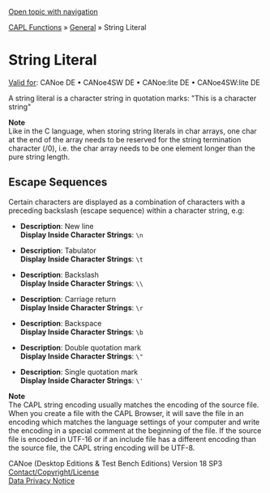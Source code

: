 [Open topic with navigation](../../../../CANoeDEFamily.htm#Topics/CAPLFunctions/Other/CAPLfunctionsStringLiteral.md)

[CAPL Functions](../CAPLfunctions.md) » [General](CAPLGeneralStartPage.md) » String Literal

# String Literal

[Valid for](../../Shared/FeatureAvailability.md): CANoe DE • CANoe4SW DE • CANoe:lite DE • CANoe4SW:lite DE

A string literal is a character string in quotation marks: "This is a character string"

**Note**  
Like in the C language, when storing string literals in char arrays, one char at the end of the array needs to be reserved for the string termination character (/0), i.e. the char array needs to be one element longer than the pure string length.

## Escape Sequences

Certain characters are displayed as a combination of characters with a preceding backslash (escape sequence) within a character string, e.g:

- **Description**: New line  
  **Display Inside Character Strings**: `\n`

- **Description**: Tabulator  
  **Display Inside Character Strings**: `\t`

- **Description**: Backslash  
  **Display Inside Character Strings**: `\\`

- **Description**: Carriage return  
  **Display Inside Character Strings**: `\r`

- **Description**: Backspace  
  **Display Inside Character Strings**: `\b`

- **Description**: Double quotation mark  
  **Display Inside Character Strings**: `\"`

- **Description**: Single quotation mark  
  **Display Inside Character Strings**: `\'`

**Note**  
The CAPL string encoding usually matches the encoding of the source file. When you create a file with the CAPL Browser, it will save the file in an encoding which matches the language settings of your computer and write the encoding in a special comment at the beginning of the file. If the source file is encoded in UTF-16 or if an include file has a different encoding than the source file, the CAPL string encoding will be UTF-8.

CANoe (Desktop Editions & Test Bench Editions) Version 18 SP3  
[Contact/Copyright/License](../../Shared/ContactCopyrightLicense.md)  
[Data Privacy Notice](https://www.vector.com/int/en/company/get-info/privacy-policy/)
